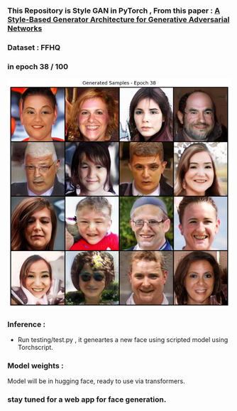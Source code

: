 ### This Repository is Style GAN in PyTorch , From this paper : [A Style-Based Generator Architecture for Generative Adversarial Networks](https://arxiv.org/abs/1812.04948) 
### Dataset : FFHQ

### in epoch 38 / 100 
![image alt](https://github.com/HajarHAMDOUCH01/Face-Generator-StyleGAN-PyTorch/blob/078d9319c9f4c3a45568c6d6f7369a6d382d1a44/samples_epoch_38.png)

### Inference :
- Run testing/test.py , it geneartes a new face using scripted model using Torchscript.

### Model weights :
Model will be in hugging face, ready to use via transformers.

### stay tuned for a web app for face generation.


